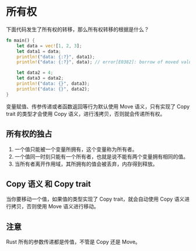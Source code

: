 # 所有权

下面代码发生了所有权的转移，那么所有权转移的根据是什么？

```rust
fn main() {
    let data = vec![1, 2, 3];
    let data1 = data;
    println!("data: {:?}", data1);
    println!("data: {:?}", data); // error[E0382]: borrow of moved value: `data`

    let data2 = 4;
    let data3 = data2;
    println!("data: {}", data3);
    println!("data: {}", data2);
}
```

变量赋值、传参传递或者函数返回等行为默认使用 Move 语义，只有实现了 Copy trait 的类型才会使用 Copy 语义，进行浅拷贝，否则就会传递所有权。

## 所有权的独占

1. 一个值只能被一个变量所拥有，这个变量称为所有者。
2. 一个值同一时刻只能有一个所有者，也就是说不能有两个变量拥有相同的值。
3. 当所有者离开作用域，其所拥有的值会被丢弃，内存得到释放。

## Copy 语义 和 Copy trait

当你要移动一个值，如果值的类型实现了 Copy trait，就会自动使用 Copy 语义进行拷贝，否则使用 Move 语义进行移动。

## 注意

Rust 所有的参数传递都是传值，不管是 Copy 还是 Move。